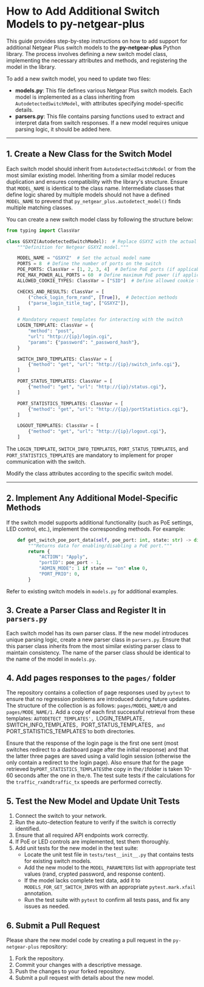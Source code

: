 # How to Add Additional Switch Models to py-netgear-plus

This guide provides step-by-step instructions on how to add support for additional Netgear Plus switch models to the **py-netgear-plus** Python library. The process involves defining a new switch model class, implementing the necessary attributes and methods, and registering the model in the library.

To add a new switch model, you need to update two files:

- **models.py**: This file defines various Netgear Plus switch models. Each model is implemented as a class inheriting from `AutodetectedSwitchModel`, with attributes specifying model-specific details.
- **parsers.py**: This file contains parsing functions used to extract and interpret data from switch responses. If a new model requires unique parsing logic, it should be added here.

---

## 1. Create a New Class for the Switch Model

Each switch model should inherit from `AutodetectedSwitchModel` or from the most similar existing model. Inheriting from a similar model reduces duplication and ensures compatibility with the library's structure. Ensure that `MODEL_NAME` is identical to the class name. Intermediate classes that define logic shared by multiple models should not have a defined `MODEL_NAME` to prevend that `py_netgear_plus.autodetect_model()` finds multiple matching classes.

You can create a new switch model class by following the structure below:

```python
from typing import ClassVar

class GSXYZ(AutodetectedSwitchModel):  # Replace GSXYZ with the actual model name
    """Definition for Netgear GSXYZ model."""

    MODEL_NAME = "GSXYZ"  # Set the actual model name
    PORTS = 8  # Define the number of ports on the switch
    POE_PORTS: ClassVar = [1, 2, 3, 4]  # Define PoE ports (if applicable)
    POE_MAX_POWER_ALL_PORTS = 60  # Define maximum PoE power (if applicable)
    ALLOWED_COOKIE_TYPES: ClassVar = ["SID"]  # Define allowed cookie types

    CHECKS_AND_RESULTS: ClassVar = [
        ("check_login_form_rand", [True]),  # Detection methods
        ("parse_login_title_tag", ["GSXYZ"]),
    ]

    # Mandatory request templates for interacting with the switch
    LOGIN_TEMPLATE: ClassVar = {
        "method": "post",
        "url": "http://{ip}/login.cgi",
        "params": {"password": "_password_hash"},
    }

    SWITCH_INFO_TEMPLATES: ClassVar = [
        {"method": "get", "url": "http://{ip}/switch_info.cgi"},
    ]

    PORT_STATUS_TEMPLATES: ClassVar = [
        {"method": "get", "url": "http://{ip}/status.cgi"},
    ]

    PORT_STATISTICS_TEMPLATES: ClassVar = [
        {"method": "get", "url": "http://{ip}/portStatistics.cgi"},
    ]

    LOGOUT_TEMPLATES: ClassVar = [
        {"method": "get", "url": "http://{ip}/logout.cgi"},
    ]
```

The `LOGIN_TEMPLATE`, `SWITCH_INFO_TEMPLATES`, `PORT_STATUS_TEMPLATES`, and `PORT_STATISTICS_TEMPLATES` are mandatory to implement for proper communication with the switch.

Modify the class attributes according to the specific switch model.

---

## 2. Implement Any Additional Model-Specific Methods

If the switch model supports additional functionality (such as PoE settings, LED control, etc.), implement the corresponding methods. For example:

```python
    def get_switch_poe_port_data(self, poe_port: int, state: str) -> dict:
        """Returns data for enabling/disabling a PoE port."""
        return {
            "ACTION": "Apply",
            "portID": poe_port - 1,
            "ADMIN_MODE": 1 if state == "on" else 0,
            "PORT_PRIO": 0,
        }
```

Refer to existing switch models in `models.py` for additional examples.

## 3. Create a Parser Class and Register It in `parsers.py`

Each switch model has its own parser class. If the new model introduces unique parsing logic, create a new parser class in `parsers.py`. Ensure that this parser class inherits from the most similar existing parser class to maintain consistency. The name of the parser class should be identical to the name of the model in `models.py`.

## 4. Add pages responses to the `pages/` folder

The repository contains a collection of page responses used by `pytest` to ensure that no regression problems are introduced during future updates.
The structure of the collection is as follows: `pages/MODEL_NAME/0` and `pages/MODE_NAME/1`. Add a copy of each first successful retrieval from these templates: `AUTODETECT_TEMPLATES', `LOGIN_TEMPLATE`, `SWITCH_INFO_TEMPLATES`, `PORT_STATUS_TEMPLATES`, and `PORT_STATISTICS_TEMPLATES`to both directories.

Ensure that the response of the login page is the first one sent (most switches redirect to a dashboard page after the initial response) and that the latter three pages are saved using a valid login session (otherwise the only contain a redirect to the login page). Also ensure that for the page retrieved by`PORT_STATISTICS_TEMPLATES`the copy in the`/1`folder is taken 10-60 seconds after the one in the`/0`. The test suite tests if the calculations for the `traffic_rx`and`traffic_tx` speeds are performed correctly.

## 5. Test the New Model and Update Unit Tests

1. Connect the switch to your network.
2. Run the auto-detection feature to verify if the switch is correctly identified.
3. Ensure that all required API endpoints work correctly.
4. If PoE or LED controls are implemented, test them thoroughly.
5. Add unit tests for the new model in the test suite:
   - Locate the unit test file in `tests/test__init__.py` that contains tests for existing switch models.
   - Add the new model to the `MODEL_PARAMETERS` list with appropriate test values (rand, crypted password, and response content).
   - If the model lacks complete test data, add it to `MODELS_FOR_GET_SWITCH_INFOS` with an appropriate `pytest.mark.xfail` annotation.
   - Run the test suite with `pytest` to confirm all tests pass, and fix any issues as needed.

## 6. Submit a Pull Request

Please share the new model code by creating a pull request in the `py-netgear-plus` repository:

1. Fork the repository.
2. Commit your changes with a descriptive message.
3. Push the changes to your forked repository.
4. Submit a pull request with details about the new model.
